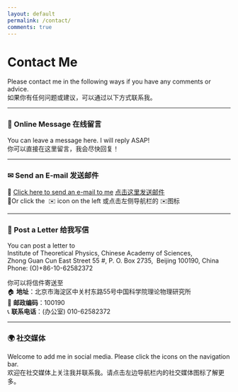 ```yaml
---
layout: default
permalink: /contact/
comments: true
---
```


# Contact Me

Please contact me in the following ways if you have any comments or advice.<br>如果你有任何问题或建议，可以通过以下方式联系我。 

---

### 💬 Online Message 在线留言

You can leave a message here. I will reply ASAP!<br>你可以直接在这里留言，我会尽快回复！  

<script src="https://utteranc.es/client.js"
    repo="stonepi/stonepi.github.io"
    issue-term="pathname"
    theme="github-light"
    crossorigin="anonymous"
    async>
</script>

---

### ✉ Send an E-mail 发送邮件

📧 [Click here to send an e-mail to me](mailto:shi.pi@itp.ac.cn)  [点击这里发送邮件](mailto:shi.pi@itp.ac.cn)<br>📧Or click the  ✉️ icon on the left 或点击左侧导航栏的 ✉️图标

---

### 📮 Post a Letter 给我写信

You can post a letter to <br>Institute of Theoretical Physics, Chinese Academy of Sciences,<br>Zhong Guan Cun East Street 55 #, P. O. Box 2735,  Beijing 100190, China<br>Phone: (O)+86-10-62582372

你可以将信件寄送至  <br>🏠 **地址**：北京市海淀区中关村东路55号中国科学院理论物理研究所<br>📌 **邮政编码**：100190<br>📞 **联系电话**：(办公室) 010-62582372 

---

### 🌍 社交媒体

Welcome to add me in social media. Please click the icons on the navigation bar.<br>欢迎在社交媒体上关注我并联系我。请点击左边导航栏内的社交媒体图标了解更多。
